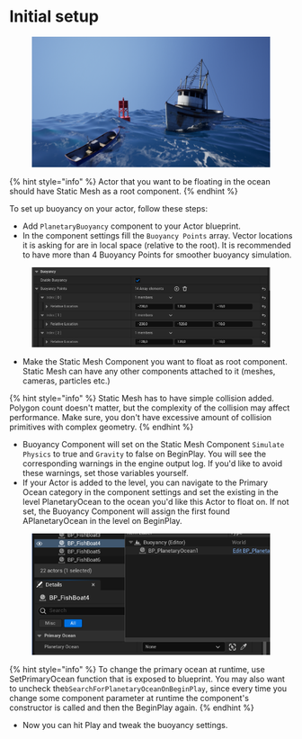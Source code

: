 # Initial setup

<figure><img src="../.gitbook/assets/image (1).png" alt=""><figcaption></figcaption></figure>

{% hint style="info" %}
Actor that you want to be floating in the ocean should have Static Mesh as a root component.
{% endhint %}

To set up buoyancy on your actor, follow these steps:

* Add `PlanetaryBuoyancy` component to your Actor blueprint.
* In the component settings fill the `Buoyancy Points` array. Vector locations it is asking for are in local space (relative to the root). It is recommended to have more than 4 Buoyancy Points for smoother buoyancy simulation.

<figure><img src="../.gitbook/assets/image (1) (1).png" alt=""><figcaption></figcaption></figure>

* Make the Static Mesh Component you want to float as root component. Static Mesh can have any other components attached to it (meshes, cameras, particles etc.)

{% hint style="info" %}
Static Mesh has to have simple collision added. Polygon count doesn't matter, but the complexity of the collision may affect performance. Make sure, you don't have excessive amount of collision primitives with complex geometry.
{% endhint %}

* Buoyancy Component will set on the Static Mesh Component `Simulate Physics` to true and `Gravity` to false on BeginPlay. You will see the corresponding warnings in the engine output log. If you'd like to avoid these warnings, set those variables yourself.
* If your Actor is added to the level, you can navigate to the Primary Ocean category in the component settings and set the existing in the level PlanetaryOcean to the ocean you'd like this Actor to float on. If not set, the Buoyancy Component will assign the first found APlanetaryOcean in the level on BeginPlay.

<figure><img src="../.gitbook/assets/image.png" alt=""><figcaption></figcaption></figure>

{% hint style="info" %}
To change the primary ocean at runtime, use SetPrimaryOcean function that is exposed to blueprint. You may also want to uncheck the`bSearchForPlanetaryOceanOnBeginPlay`, since every time you change some component parameter at runtime the component's constructor is called and then the BeginPlay again.
{% endhint %}

* Now you can hit Play and tweak the buoyancy settings.

